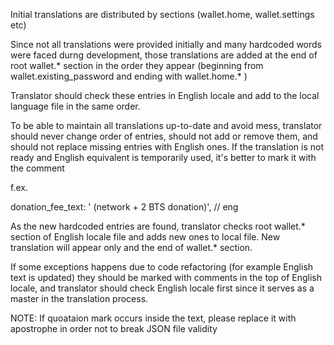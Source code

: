 Initial translations are distributed by sections (wallet.home, wallet.settings etc)



Since not all translations were provided initially and many  hardcoded words were faced durng development, those translations are added at the end of root wallet.* section in the order they appear (beginning from  wallet.existing_password and ending with wallet.home.* )

Translator  should check these entries in English locale and add to the local language file in the same order.


To be able to maintain all translations up-to-date and avoid mess, translator should never change order of entries, should not add or remove them, and should not  replace missing entries with English ones. If the translation is not ready and English equivalent is temporarily used, it's better to mark it with the comment 

f.ex. 

donation_fee_text: ' (network + 2 BTS donation)', // eng


As the new hardcoded entries are found, translator checks root wallet.* section of English locale file and adds new ones to local file. New translation will appear only and the end of wallet.* section.

If some exceptions happens due to code refactoring (for example English text is updated) they should be marked with comments in the top of English locale, and translator should check English locale first since it serves as a master in the translation process.


NOTE: If quoataion mark occurs inside the text, please replace it with  apostrophe in order not to break JSON file validity

